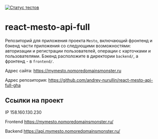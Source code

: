 [![Статус тестов](../../actions/workflows/tests.yml/badge.svg)](../../actions/workflows/tests.yml)

# react-mesto-api-full
Репозиторий для приложения проекта `Mesto`, включающий фронтенд и бэкенд части приложения со следующими возможностями: авторизации и регистрации пользователей, операции с карточками и пользователями. Бэкенд расположите в директории `backend/`, а фронтенд - в `frontend/`.

Адрес сайта: https://mymesto.nomoredomainsmonster.ru

Адрес репозитория: https://github.com/andrey-nurullin/react-mesto-api-full-gha

## Ссылки на проект

IP 158.160.130.230

Frontend https://mymesto.nomoredomainsmonster.ru/

Backend https://api.mymesto.nomoredomainsmonster.ru/

